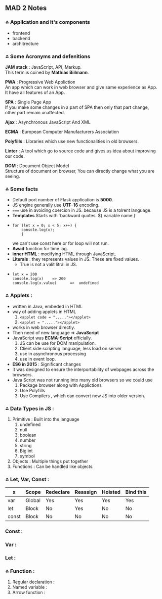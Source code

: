 ## MAD 2 Notes
### ⁂ Application and it's components
- frontend
- backend
- architrecture

### ⁂ Some Acronyms and defenitions

**JAM stack** : JavaScript, API, Markup. <br>
              This term is coined by **Mathias Biilmann**.

**PWA** : Progressive Web Appliction <br>
          An app which can work in web browser and give same experience as App. It have all features of an App.

**SPA** : Single Page App<br>
          If you make some changes in a part of SPA then only that part change, other part remain unaffected.

**Ajax** : Asynchronous JavaScript And XML

**ECMA** : European Computer Manufacturers Association

**Polyfills** : Libraries which use new functionalities in old browsers.

**Linter** : A tool which go to source code and gives us idea about improving our code.

**DOM** : Document Object Model<br>
Structure of document on browser, You can directly change what you are seeing.

### ⁂ Some facts
- Default port number of Flask application is **5000**.
- JS engine generally use **UTF-16** encoding.
- ```===``` use in avoiding coercion in JS. because JS is a tolrent language.
- **Templates** Starts with `backward quotes.   ${ variable name }
- ```
  for (let x = 0; x < 5; x++) {
      console.log(x);
      }
  ```
  we can't use const here or for loop will not run.
- **Await** function for time lag.
- **inner HTML** : modifying HTML through JavaScript.
- **Literals** : they represents values in JS. These are fixed values.
   - True is not a valit litral in JS.
- ```
  let x = 200
  console.log(x)    => 200
  console.log(x.value)      =>  undefined
  ```


### ⁂ Applets :
- written in Java, embeded in HTML
- way of adding applets in HTML
    1. ```<applet code = "....."></applet>```
    2.  ```<applet = "....."></applet>```
- works in web browser directly.
- Then need of new language => **JavaScript**
- JavaScript was **ECMA-Script** officially.
    1. JS can be use for DOM manipulation.
    2. Client side scripting language, less load on server
    3. use in asynchronous processing
    4. use in event loop.
- **ES6 in 2015** : Significant changes
- It was designed to ensure the interportability of webpages across the browsers.
- Java Script was not running into many old browsers so we could use
    1. Package browser along with Applictions
    2. Use Polyfills
    3. Use Compilers , which can convert new JS into older version.

### ⁂ Data Types in JS :
1. Primitive : Built into the language
     1. undefined
     2. null
     3. boolean
     4. number
     5. string
     6. Big int
     7. symbol
3. Objects : Multiple things put together
4. Functions : Can be handled like objects

### ⁂ Let, Var, Const :
|x|Scope|Redeclare|Reassign|Hoisted|Bind this|
|---|---|---|---|---|---|
|var| Global | Yes | Yes | Yes | Yes|
|let| Block | No | Yes | No | No |
|const| Block | No | No | No | No |

### Const :
### Var :
### Let :

### ⁂ Function :
1. Regular declaration :
2. Named variable :
3. Arrow function :


